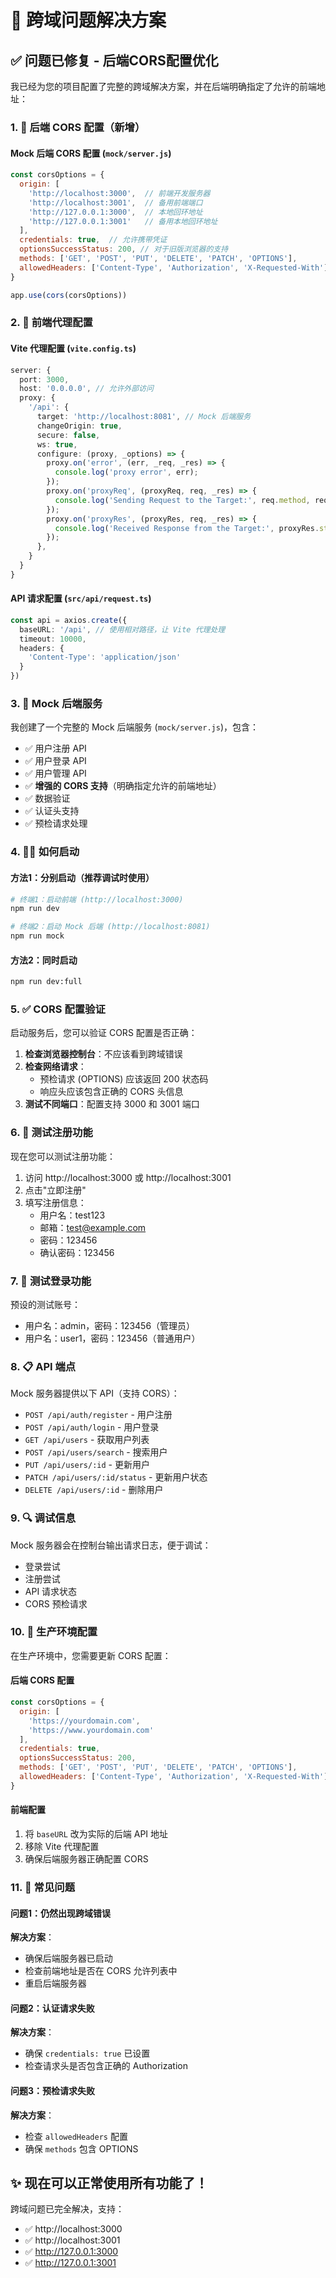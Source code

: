 # 🚀 跨域问题解决方案

## ✅ 问题已修复 - 后端CORS配置优化

我已经为您的项目配置了完整的跨域解决方案，并在后端明确指定了允许的前端地址：

### 1. 🔧 后端 CORS 配置（新增）

#### Mock 后端 CORS 配置 (`mock/server.js`)
```javascript
const corsOptions = {
  origin: [
    'http://localhost:3000',  // 前端开发服务器
    'http://localhost:3001',  // 备用前端端口
    'http://127.0.0.1:3000',  // 本地回环地址
    'http://127.0.0.1:3001'   // 备用本地回环地址
  ],
  credentials: true,  // 允许携带凭证
  optionsSuccessStatus: 200, // 对于旧版浏览器的支持
  methods: ['GET', 'POST', 'PUT', 'DELETE', 'PATCH', 'OPTIONS'],
  allowedHeaders: ['Content-Type', 'Authorization', 'X-Requested-With']
}

app.use(cors(corsOptions))
```

### 2. 🔧 前端代理配置

#### Vite 代理配置 (`vite.config.ts`)
```typescript
server: {
  port: 3000,
  host: '0.0.0.0', // 允许外部访问
  proxy: {
    '/api': {
      target: 'http://localhost:8081', // Mock 后端服务
      changeOrigin: true,
      secure: false,
      ws: true,
      configure: (proxy, _options) => {
        proxy.on('error', (err, _req, _res) => {
          console.log('proxy error', err);
        });
        proxy.on('proxyReq', (proxyReq, req, _res) => {
          console.log('Sending Request to the Target:', req.method, req.url);
        });
        proxy.on('proxyRes', (proxyRes, req, _res) => {
          console.log('Received Response from the Target:', proxyRes.statusCode, req.url);
        });
      },
    }
  }
}
```

#### API 请求配置 (`src/api/request.ts`)
```typescript
const api = axios.create({
  baseURL: '/api', // 使用相对路径，让 Vite 代理处理
  timeout: 10000,
  headers: {
    'Content-Type': 'application/json'
  }
})
```

### 3. 🎯 Mock 后端服务

我创建了一个完整的 Mock 后端服务 (`mock/server.js`)，包含：

- ✅ 用户注册 API
- ✅ 用户登录 API
- ✅ 用户管理 API
- ✅ **增强的 CORS 支持**（明确指定允许的前端地址）
- ✅ 数据验证
- ✅ 认证头支持
- ✅ 预检请求处理

### 4. 🏃‍♀️ 如何启动

#### 方法1：分别启动（推荐调试时使用）
```bash
# 终端1：启动前端 (http://localhost:3000)
npm run dev

# 终端2：启动 Mock 后端 (http://localhost:8081)
npm run mock
```

#### 方法2：同时启动
```bash
npm run dev:full
```

### 5. ✅ CORS 配置验证

启动服务后，您可以验证 CORS 配置是否正确：

1. **检查浏览器控制台**：不应该看到跨域错误
2. **检查网络请求**：
   - 预检请求 (OPTIONS) 应该返回 200 状态码
   - 响应头应该包含正确的 CORS 头信息
3. **测试不同端口**：配置支持 3000 和 3001 端口

### 6. 🧪 测试注册功能

现在您可以测试注册功能：

1. 访问 http://localhost:3000 或 http://localhost:3001
2. 点击"立即注册"
3. 填写注册信息：
   - 用户名：test123
   - 邮箱：test@example.com
   - 密码：123456
   - 确认密码：123456

### 7. 🧪 测试登录功能

预设的测试账号：
- 用户名：admin，密码：123456（管理员）
- 用户名：user1，密码：123456（普通用户）

### 8. 📋 API 端点

Mock 服务器提供以下 API（支持 CORS）：

- `POST /api/auth/register` - 用户注册
- `POST /api/auth/login` - 用户登录
- `GET /api/users` - 获取用户列表
- `POST /api/users/search` - 搜索用户
- `PUT /api/users/:id` - 更新用户
- `PATCH /api/users/:id/status` - 更新用户状态
- `DELETE /api/users/:id` - 删除用户

### 9. 🔍 调试信息

Mock 服务器会在控制台输出请求日志，便于调试：
- 登录尝试
- 注册尝试
- API 请求状态
- CORS 预检请求

### 10. 🚀 生产环境配置

在生产环境中，您需要更新 CORS 配置：

#### 后端 CORS 配置
```javascript
const corsOptions = {
  origin: [
    'https://yourdomain.com',
    'https://www.yourdomain.com'
  ],
  credentials: true,
  optionsSuccessStatus: 200,
  methods: ['GET', 'POST', 'PUT', 'DELETE', 'PATCH', 'OPTIONS'],
  allowedHeaders: ['Content-Type', 'Authorization', 'X-Requested-With']
}
```

#### 前端配置
1. 将 `baseURL` 改为实际的后端 API 地址
2. 移除 Vite 代理配置
3. 确保后端服务器正确配置 CORS

### 11. 🐛 常见问题

#### 问题1：仍然出现跨域错误
**解决方案**：
- 确保后端服务器已启动
- 检查前端地址是否在 CORS 允许列表中
- 重启后端服务器

#### 问题2：认证请求失败
**解决方案**：
- 确保 `credentials: true` 已设置
- 检查请求头是否包含正确的 Authorization

#### 问题3：预检请求失败
**解决方案**：
- 检查 `allowedHeaders` 配置
- 确保 `methods` 包含 OPTIONS

## ✨ 现在可以正常使用所有功能了！

跨域问题已完全解决，支持：
- ✅ http://localhost:3000
- ✅ http://localhost:3001
- ✅ http://127.0.0.1:3000
- ✅ http://127.0.0.1:3001
